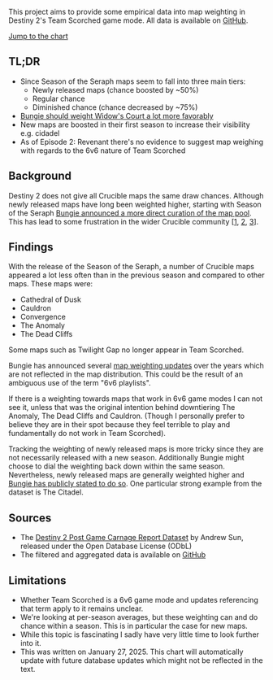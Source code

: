---
---

This project aims to provide some empirical data into map weighting in Destiny 2's Team Scorched game mode. All data is available on [GitHub](https://github.com/uniQIndividual/scorched.report/tree/main/public/data/science).

[Jump to the chart](#science-graph-1)

## TL;DR

- Since Season of the Seraph maps seem to fall into three main tiers:
  - Newly released maps (chance boosted by ~50%)
  - Regular chance
  - Diminished chance (chance decreased by ~75%)
- [Bungie should weight Widow's Court a lot more favorably](/science/map_ranking)
- New maps are boosted in their first season to increase their visibility e.g. cidadel
- As of Episode 2: Revenant there's no evidence to suggest map weighing with regards to the 6v6 nature of Team Scorched

## Background

Destiny 2 does not give all Crucible maps the same draw chances. Although newly released maps have long been weighted higher, starting with Season of the Seraph [Bungie announced a more direct curation of the map pool](https://destiny.bungie.org/bwu/430). This has lead to some frustration in the wider Crucible community [[1](https://www.reddit.com/r/DestinyTheGame/comments/x3f4bj/can_bungie_get_rid_of_map_weighting_in_pvp/), [2](https://www.reddit.com/r/DestinyTheGame/comments/vo6rer/3_out_of_23_crucible_maps_are_heavily_weighted_in/), [3](https://www.bungie.net/en/Forums/Post/263607264)].

## Findings

With the release of the Season of the Seraph, a number of Crucible maps appeared a lot less often than in the previous season and compared to other maps. These maps were:

- Cathedral of Dusk
- Cauldron
- Convergence
- The Anomaly
- The Dead Cliffs

Some maps such as Twilight Gap no longer appear in Team Scorched.

Bungie has announced several [map weighting updates](https://www.bungie.net/7/en/News/article/twid-07-25-2024) over the years which are not reflected in the map distribution. This could be the result of an ambiguous use of the term "6v6 playlists".

If there is a weighting towards maps that work in 6v6 game modes I can not see it, unless that was the original intention behind downtiering The Anomaly, The Dead Cliffs and Cauldron. (Though I personally prefer to believe they are in their spot because they feel terrible to play and fundamentally do not work in Team Scorched).

Tracking the weighting of newly released maps is more tricky since they are not necessarily released with a new season. Additionally Bungie might choose to dial the weighting back down within the same season. Nevertheless, newly released maps are generally weighted higher and [Bungie has publicly stated to do so](https://destiny.bungie.org/bwu/430). One particular strong example from the dataset is The Citadel.

## Sources

- The [Destiny 2 Post Game Carnage Report Dataset](https://d2.asun.co/pgcr.html) by Andrew Sun, released under the Open Database License (ODbL)
- The filtered and aggregated data is available on [GitHub](https://github.com/uniQIndividual/scorched.report/tree/main/public/data/science)

## Limitations

- Whether Team Scorched is a 6v6 game mode and updates referencing that term apply to it remains unclear.
- We're looking at per-season averages, but these weighting can and do chance within a season. This is in particular the case for new maps.
- While this topic is fascinating I sadly have very little time to look further into it.
- This was written on January 27, 2025. This chart will automatically update with future database updates which might not be reflected in the text.
